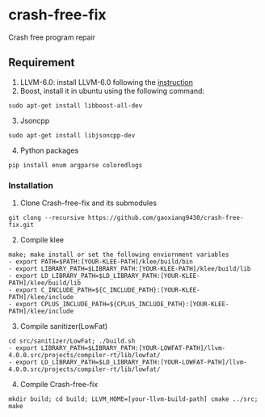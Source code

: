 # crash-free-fix
Crash free program repair

## Requirement

1. LLVM-6.0: install LLVM-6.0 following the [instruction](https://llvm.org/docs/GettingStarted.html)
2. Boost, install it in ubuntu using the following command:
```
sudo apt-get install libboost-all-dev
```
3. Jsoncpp
```
sudo apt-get install libjsoncpp-dev
```
4. Python packages
```
pip install enum argparse coloredlogs
```

### Installation
1. Clone Crash-free-fix and its submodules
```
git clong --recursive https://github.com/gaoxiang9430/crash-free-fix.git
```
2. Compile klee
```
make; make install or set the following enviornment variables
- export PATH=$PATH:[YOUR-KLEE-PATH]/klee/build/bin
- export LIBRARY_PATH=$LIBRARY_PATH:[YOUR-KLEE-PATH]/klee/build/lib
- export LD_LIBRARY_PATH=$LD_LIBRARY_PATH:[YOUR-KLEE-PATH]/klee/build/lib
- export C_INCLUDE_PATH=${C_INCLUDE_PATH}:[YOUR-KLEE-PATH]/klee/include
- export CPLUS_INCLUDE_PATH=${CPLUS_INCLUDE_PATH}:[YOUR-KLEE-PATH]/klee/include
```
3. Compile sanitizer(LowFat) 
```
cd src/sanitizer/LowFat; ./build.sh
- export LIBRARY_PATH=$LIBRARY_PATH:[YOUR-LOWFAT-PATH]/llvm-4.0.0.src/projects/compiler-rt/lib/lowfat/
- export LD_LIBRARY_PATH=$LD_LIBRARY_PATH:[YOUR-LOWFAT-PATH]/llvm-4.0.0.src/projects/compiler-rt/lib/lowfat/
```
4. Compile Crash-free-fix
```
mkdir build; cd build; LLVM_HOME=[your-llvm-build-path] cmake ../src; make
```

